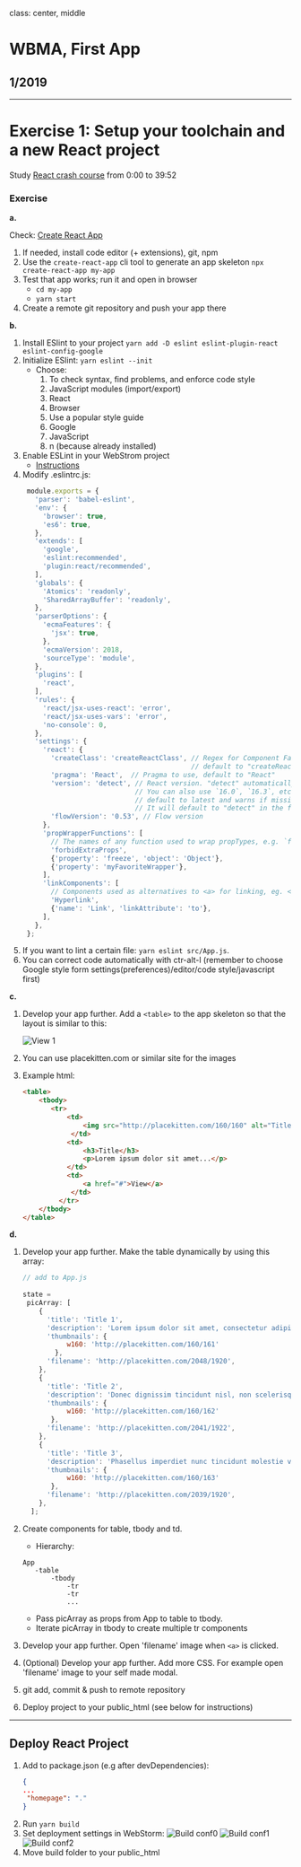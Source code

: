 class: center, middle

# WBMA, First App

## 1/2019

---
# Exercise 1: Setup your toolchain and a new React project

Study [React crash course](https://www.youtube.com/watch?v=sBws8MSXN7A) from 0:00 to 39:52

### Exercise

**a.**

Check: [Create React App](https://github.com/facebook/create-react-app)

1. If needed, install code editor (+ extensions), git, npm
1. Use the `create-react-app` cli tool to generate an app skeleton `npx create-react-app my-app`
1. Test that app works; run it and open in browser
   - `cd my-app`
   - `yarn start`
1. Create a remote git repository and push your app there

**b.**  
1. Install ESlint to your project `yarn add -D eslint eslint-plugin-react eslint-config-google`
1. Initialize ESlint: `yarn eslint --init`
    * Choose:
        1. To check syntax, find problems, and enforce code style
        1. JavaScript modules (import/export)
        1. React 
        1. Browser
        1. Use a popular style guide
        1. Google
        1. JavaScript
        1. n (because already installed)
1. Enable ESLint in your WebStrom project
   - [Instructions](https://www.jetbrains.com/help/webstorm/eslint.html)
1. Modify .eslintrc.js:
   ```JavaScript
    module.exports = {
      'parser': 'babel-eslint',
      'env': {
        'browser': true,
        'es6': true,
      },
      'extends': [
        'google',
        'eslint:recommended',
        'plugin:react/recommended',
      ],
      'globals': {
        'Atomics': 'readonly',
        'SharedArrayBuffer': 'readonly',
      },
      'parserOptions': {
        'ecmaFeatures': {
          'jsx': true,
        },
        'ecmaVersion': 2018,
        'sourceType': 'module',
      },
      'plugins': [
        'react',
      ],
      'rules': {
        'react/jsx-uses-react': 'error',
        'react/jsx-uses-vars': 'error',
        'no-console': 0,
      },
      'settings': {
        'react': {
          'createClass': 'createReactClass', // Regex for Component Factory to use,
                                             // default to "createReactClass"
          'pragma': 'React',  // Pragma to use, default to "React"
          'version': 'detect', // React version. "detect" automatically picks the version you have installed.
                               // You can also use `16.0`, `16.3`, etc, if you want to override the detected value.
                               // default to latest and warns if missing
                               // It will default to "detect" in the future
          'flowVersion': '0.53', // Flow version
        },
        'propWrapperFunctions': [
          // The names of any function used to wrap propTypes, e.g. `forbidExtraProps`. If this isn't set, any propTypes wrapped in a function will be skipped.
          'forbidExtraProps',
          {'property': 'freeze', 'object': 'Object'},
          {'property': 'myFavoriteWrapper'},
        ],
        'linkComponents': [
          // Components used as alternatives to <a> for linking, eg. <Link to={ url } />
          'Hyperlink',
          {'name': 'Link', 'linkAttribute': 'to'},
        ],
      },
    };
   ```
1. If you want to lint a certain file: `yarn eslint src/App.js`.
1. You can correct code automatically with ctr-alt-l (remember to choose Google style form settings(preferences)/editor/code style/javascript first)

**c.**

1. Develop your app further. Add a `<table>` to the app skeleton so that the layout is similar to this: 

    ![View 1](./images/app1.png)

1. You can use placekitten.com or similar site for the images
1. Example html:
    ```html
    <table>
        <tbody>
           <tr>
               <td>
                   <img src="http://placekitten.com/160/160" alt="Title">
                </td>
               <td>
                   <h3>Title</h3>
                   <p>Lorem ipsum dolor sit amet...</p>
               </td>
               <td>
                   <a href="#">View</a>
                </td>
             </tr>
        </tbody> 
    </table>

    ```

**d.**

1. Develop your app further. Make the table dynamically by using this array:
    ```javascript
    // add to App.js
      
    state = 
     picArray: [
        {
          'title': 'Title 1',
          'description': 'Lorem ipsum dolor sit amet, consectetur adipiscing elit. Duis sodales enim eget leo condimentum vulputate. Sed lacinia consectetur fermentum. Vestibulum lobortis purus id nisi mattis posuere. Praesent sagittis justo quis nibh ullamcorper, eget elementum lorem consectetur. Pellentesque eu consequat justo, eu sodales eros.',
          'thumbnails': {
               w160: 'http://placekitten.com/160/161'
            },
          'filename': 'http://placekitten.com/2048/1920',
        },
        {
          'title': 'Title 2',
          'description': 'Donec dignissim tincidunt nisl, non scelerisque massa pharetra ut. Sed vel velit ante. Aenean quis viverra magna. Praesent eget cursus urna. Ut rhoncus interdum dolor non tincidunt. Sed vehicula consequat facilisis. Pellentesque pulvinar sem nisl, ac vestibulum erat rhoncus id. Vestibulum tincidunt sapien eu ipsum tincidunt pulvinar. ',
          'thumbnails': {
               w160: 'http://placekitten.com/160/162'
           },
          'filename': 'http://placekitten.com/2041/1922',
        },
        {
          'title': 'Title 3',
          'description': 'Phasellus imperdiet nunc tincidunt molestie vestibulum. Donec dictum suscipit nibh. Sed vel velit ante. Aenean quis viverra magna. Praesent eget cursus urna. Ut rhoncus interdum dolor non tincidunt. Sed vehicula consequat facilisis. Pellentesque pulvinar sem nisl, ac vestibulum erat rhoncus id. ',
          'thumbnails': {
               w160: 'http://placekitten.com/160/163'
           },
          'filename': 'http://placekitten.com/2039/1920',
        },
      ];
    ```

1. Create components for table, tbody and td.
    * Hierarchy:
    ```text
    App
       -table
           -tbody
               -tr
               -tr
               ...
 
    ```
    * Pass picArray as props from App to table to tbody.
    * Iterate picArray in tbody to create multiple tr components
    
1. Develop your app further. Open 'filename' image when `<a>` is clicked.
1. (Optional) Develop your app further. Add more CSS. For example open 'filename' image to your self made modal.
1. git add, commit & push to remote repository
1. Deploy project to your public_html (see below for instructions)

---

## Deploy React Project

1. Add to package.json (e.g after devDependencies):
    ```json
    {
    ...
     "homepage": "."
    }
    ```
1. Run `yarn build`
1. Set deployment settings in WebStorm:
    ![Build conf0](./images/build_conf0.png)
    ![Build conf1](./images/build_conf1.png)
    ![Build conf2](./images/build_conf2.png)
1. Move build folder to your public_html